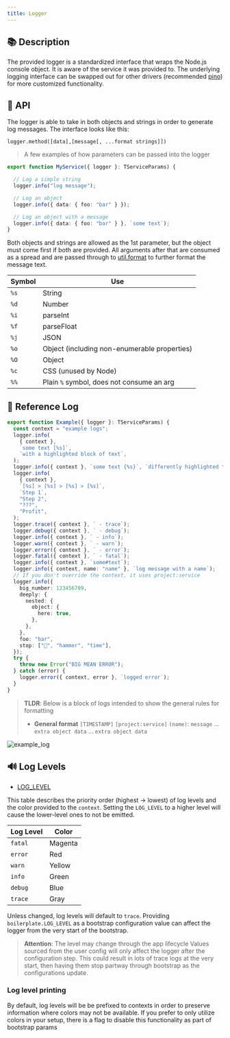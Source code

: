 ```yaml
---
title: Logger
---
```


## 📚 Description

The provided logger is a standardized interface that wraps the Node.js console object. It is aware of the service it was provided to. The underlying logging interface can be swapped out for other drivers (recommended [pino](https://www.npmjs.com/package/pino)) for more customized functionality.

## 📖 API

The logger is able to take in both objects and strings in order to generate log messages. The interface looks like this:

`logger.method([data],[message[, ...format strings]])`

> A few examples of how parameters can be passed into the logger

```typescript
export function MyService({ logger }: TServiceParams) {

  // Log a simple string
  logger.info("log message");

  // Log an object
  logger.info({ data: { foo: "bar" } });

  // Log an object with a message
  logger.info({ data: { foo: "bar" } }, `some text`);
}
```

Both objects and strings are allowed as the 1st parameter, but the object must come first if both are provided. All arguments after that are consumed as a spread and are passed through to [util.format](https://nodejs.org/api/util.html#utilformatformat-args) to further format the message text.

| Symbol | Use                                          |
| ------ | -------------------------------------------- |
| `%s`   | String                                       |
| `%d`   | Number                                       |
| `%i`   | parseInt                                     |
| `%f`   | parseFloat                                   |
| `%j`   | JSON                                         |
| `%o`   | Object (including non-enumerable properties) |
| `%O`   | Object                                       |
| `%c`   | CSS (unused by Node)                         |
| `%%`   | Plain `%` symbol, does not consume an arg    |

## 📑 Reference Log

```typescript
export function Example({ logger }: TServiceParams) {
  const context = "example logs";
  logger.info(
    { context },
    `some text [%s]`,
    `with a highlighted block of text`,
  );
  logger.info({ context }, `some text {%s}`, `differently highlighted text`);
  logger.info(
    { context },
    `[%s] > [%s] > [%s] > [%s]`,
    `Step 1`,
    "Step 2",
    "???",
    "Profit",
  );
  logger.trace({ context }, ` - trace`);
  logger.debug({ context }, ` - debug`);
  logger.info({ context }, ` - info`);
  logger.warn({ context }, ` - warn`);
  logger.error({ context }, ` - error`);
  logger.fatal({ context }, ` - fatal`);
  logger.info({ context }, `some#text`);
  logger.info({ context, name: "name" }, `log message with a name`);
  // If you don't override the context, it uses project:service
  logger.info({
    big_number: 123456789,
    deeply: {
      nested: {
        object: {
          here: true,
        },
      },
    },
    foo: "bar",
    stop: ["🔨", "hammer", "time"],
  });
  try {
    throw new Error("BIG MEAN ERROR");
  } catch (error) {
    logger.error({ context, error }, `logged error`);
  }
}
```

> **TLDR**: Below is a block of logs intended to show the general rules for formatting
>
> - **General format**
> `[TIMESTAMP]`  `[project:service]` `(name)`: `message`
>   ... `extra object data`
>   ... `extra object data`

![example_log](/img/example_log.png)

## 🔊 Log Levels

- [LOG_LEVEL](/docs/core/config/LOG_LEVEL)

This table describes the priority order (highest -> lowest) of log levels and the color provided to the `context`. Setting the `LOG_LEVEL` to a higher level will cause the lower-level ones to not be emitted.

| Log Level | Color   |
| --------- | ------- |
| `fatal`   | Magenta |
| `error`   | Red     |
| `warn`    | Yellow  |
| `info`    | Green   |
| `debug`   | Blue    |
| `trace`   | Gray    |

Unless changed, log levels will default to `trace`. Providing `boilerplate.LOG_LEVEL` as a bootstrap configuration value can affect the logger from the very start of the bootstrap.

> **Attention**: The level may change through the app lifecycle
> Values sourced from the user config will only affect the logger after the configuration step. This could result in lots of trace logs at the very start, then having them stop partway through bootstrap as the configurations update.

### Log level printing

By default, log levels will be be prefixed to contexts in order to preserve information where colors may not be available. If you prefer to only utilize colors in your setup, there is a flag to disable this functionality as part of bootstrap params

